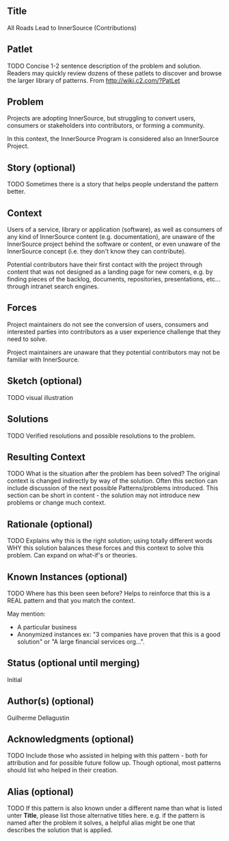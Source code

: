 ## Title

All Roads Lead to InnerSource (Contributions)

## Patlet

TODO
Concise 1-2 sentence description of the problem and solution.
Readers may quickly review dozens of these patlets to discover and browse the larger library of patterns.
From http://wiki.c2.com/?PatLet

## Problem

Projects are adopting InnerSource, but struggling to convert users, consumers or stakeholders into contributors, or forming a community.

In this context, the InnerSource Program is considered also an InnerSource Project.

## Story (optional)

TODO
Sometimes there is a story that helps people understand the pattern better.

## Context

Users of a service, library or application (software), as well as consumers of any kind of InnerSource content (e.g. documentation), are unaware of the InnerSource project behind the software or content, or even unaware of the InnerSource concept (i.e. they don't know they can contribute).

Potential contributors have their first contact with the project through content that was not designed as a landing page for new comers, e.g. by finding pieces of the backlog, documents, repositories, presentations, etc... through intranet search engines.

## Forces

Project maintainers do not see the conversion of users, consumers and interested parties into contributors as a user experience challenge that they need to solve.

Project maintainers are unaware that they potential contributors may not be familiar with InnerSource.

## Sketch (optional)

TODO
visual illustration

## Solutions

TODO
Verified resolutions and possible resolutions to the problem.

## Resulting Context

TODO
What is the situation after the problem has been solved?
The original context is changed indirectly by way of the solution.
Often this section can include discussion of the next possible Patterns/problems introduced.
This section can be short in content - the solution may not introduce new problems or change much context.

## Rationale (optional)

TODO
Explains why this is the right solution; using totally different words WHY this solution balances these forces and this context to solve this problem.
Can expand on what-if's or theories.

## Known Instances (optional)

TODO
Where has this been seen before?
Helps to reinforce that this is a REAL pattern and that you match the context.

May mention:

* A particular business
* Anonymized instances ex: "3 companies have proven that this is a good solution" or "A large financial services org...".

## Status (optional until merging)

Initial

## Author(s) (optional)

Guilherme Dellagustin

## Acknowledgments (optional)

TODO
Include those who assisted in helping with this pattern - both for attribution and for possible future follow up.
Though optional, most patterns should list who helped in their creation.

## Alias (optional)

TODO
If this pattern is also known under a different name than what is listed unter **Title**, please list those alternative titles here.
e.g. if the pattern is named after the problem it solves, a helpful alias might be one that describes the solution that is applied.